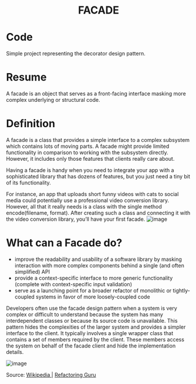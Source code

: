 <div align="center">
  <h1> FACADE  </h1>
</div>

# Code

Simple project representing the decorator design pattern.

# Resume

A facade is an object that serves as a front-facing interface masking more complex underlying or structural code.

# Definition

A facade is a class that provides a simple interface to a complex subsystem which contains lots of moving parts. A facade might provide limited functionality in comparison to working with the subsystem directly. However, it includes only those features that clients really care about.

Having a facade is handy when you need to integrate your app with a sophisticated library that has dozens of features, but you just need a tiny bit of its functionality.

For instance, an app that uploads short funny videos with cats to social media could potentially use a professional video conversion library. However, all that it really needs is a class with the single method encode(filename, format). After creating such a class and connecting it with the video conversion library, you’ll have your first facade.
![image](https://user-images.githubusercontent.com/40416044/148688666-66d20fe8-c395-42b6-b82a-97694b685444.png)


# What can a Facade do?


- improve the readability and usability of a software library by masking interaction with more complex components behind a single (and often simplified) API
- provide a context-specific interface to more generic functionality (complete with context-specific input validation)
- serve as a launching point for a broader refactor of monolithic or tightly-coupled systems in favor of more loosely-coupled code

Developers often use the facade design pattern when a system is very complex or difficult to understand because the system has many interdependent classes or because its source code is unavailable. This pattern hides the complexities of the larger system and provides a simpler interface to the client. It typically involves a single wrapper class that contains a set of members required by the client. These members access the system on behalf of the facade client and hide the implementation details.

![image](https://user-images.githubusercontent.com/40416044/148688681-816aa850-b4c5-4a1d-9c19-1324dffb0d45.png)


Source: <a href="https://pt.wikipedia.org/wiki/Fa%C3%A7ade"> Wikipedia </a> | <a href="https://refactoring.guru/pt-br/design-patterns/facade"> Refactoring Guru </a>
